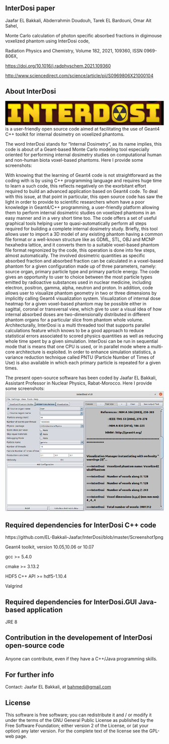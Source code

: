  
<b><h2>InterDosi paper</h2> </b> 
Jaafar EL Bakkali, Abderrahmin Doudouh, Tarek EL Bardouni, Omar Ait Sahel,

Monte Carlo calculation of photon specific absorbed fractions in digimouse voxelized phantom using InterDosi code,

Radiation Physics and Chemistry, Volume 182, 2021, 109360, ISSN 0969-806X,

https://doi.org/10.1016/j.radphyschem.2021.109360


http://www.sciencedirect.com/science/article/pii/S0969806X21000104


<b><h2> About InterDosi</h2> </b> 
![alt text](https://github.com/EL-Bakkali-Jaafar/InterDosi/blob/master/InterDosi-LOgo.png)is a user-friendly open source code aimed at facilitating the use of Geant4 C++ toolkit for internal dosimetry on voxelized phantoms.
 
The word InterDosi stands for “Internal Dosimetry”, as its name implies, this code is about of a Geant-based Monte Carlo modeling tool especially oriented for performing internal dosimetry studies on computational human and non-human biota voxel-based phantoms. Here I provide some screenshots:

With knowing that the learning of Geant4 code is not straightforward as the coding with is by using C++ programming language and requires huge time to learn a such code, this reflects negatively on the exorbitant effort required to build an advanced application based on Geant4 code. To deal with this issue, at that point in particular, this open source code has saw the light in order to provide to scientific researchers whom have a poor knowledge in Geant4/C++ programming, a user-friendly platform allowing them to perform internal dosimetric studies on voxelized phantoms in an easy manner and in a very short time too. The code offers a set of useful graphical tools helping user to quasi-automatically perform all steps required for building a complete internal dosimetry study. Briefly, this tool allows user to import a 3D model of any existing phantom having a common file format or a well-known structure like as GDML, STL, OBJ and MCNP hexahedra lattice, and it converts them to a suitable voxel-based phantom file format regnonized by the code, this operation is done into few steps, almost automatically. The involved dosimetric quantities as specific absorbed fraction and absorbed fraction can be calculated in a voxel-based phantom for a given configuration made up of three parameters, namely: source organ, primary particle type and primary particle energy. The code gives an opportunity to user to choice between the most particle types emitted by radioactive substances used in nuclear medicine, including  electron, positron, gamma, alpha, neutron and proton. In addition, code allows user to visualize phantom geometry in two or three dimensions by implicitly calling Geant4 visualization system. Visualization of internal dose heatmap for a given voxel-based phantom may be possible either in sagittal, coronal or transversal view, which give to user a visual idea of how internal absorbed doses are two-dimensionally distributed in different phantom organs for a particular slice from phantom whole volume. Architecturally, InterDosi is a multi threaded tool that supports parallel calculations feature which knows to be a good approach to reduce statistical errors associated to scored physics quantities as well as reducing whole time spent by a given simulation. InterDosi can be run in sequential mode that is means that one CPU is used, or in parallel mode where a multi-core architecture is exploited. In order to enhance simulation statistics, a variance reduction technique called PNTU (Particle Number of Times of Use) is also available in which each primary particle is repeated for a given times.

The present open-source software has been coded by Jaafar EL Bakkali, Assistant Professor in Nuclear Physics, Rabat-Morocco. Here I provide some screenshots:
![alt text](  https://github.com/EL-Bakkali-Jaafar/InterDosi/blob/master/Screenshot1png)
<h2> Required dependencies for InterDosi C++ code</h2>https://github.com/EL-Bakkali-Jaafar/InterDosi/blob/master/Screenshot1png
   <p>Geant4 toolkit, version 10.05,10.06 or 10.07  </p>
   <p>gcc >= 5.4.0</p>
   <p>cmake >= 3.13.2</p>
   <p>HDF5 C++ API >= hdf5-1.10.4</p>
   <p>Valgrind</p>
<h2>Required dependencies for InterDosi.GUI Java-based application
</h2> </b> 
   <p>JRE 8</p>
   
<b><h2> Contribution in the developement of InterDosi open-source code
</h2> </b> 
<p> Anyone can contribute, even if they have a C++/Java programming skills.</p>

<b><h2> For further info</h2> </b> 
<p>Contact:
Jaafar EL Bakkali, at  <a href="mailto:bahmedj@gmail.com">bahmedj@gmail.com</a>  </p>
<h2> License</h2> 
<p>This software is free software; you can redistribute it and / or modify it under the terms of the GNU General Public License as published by the Free Software Foundation; either version 2 of the License, or (at your option) any later version. For the complete text of the license see the GPL-web page.</p>


